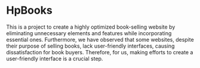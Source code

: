 # HpBooks
This is a project to create a highly optimized book-selling website by eliminating unnecessary elements and features while incorporating essential ones. 
Furthermore, we have observed that some websites, despite their purpose of selling books, lack user-friendly interfaces, causing dissatisfaction for book buyers. 
Therefore, for us, making efforts to create a user-friendly interface is a crucial step.





